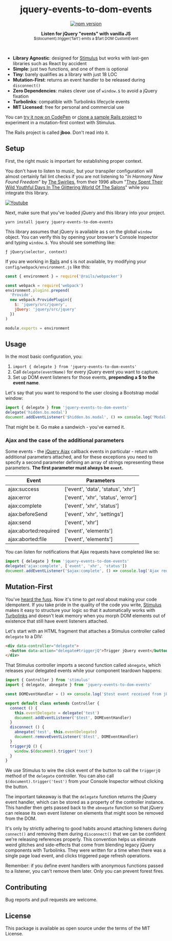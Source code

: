 <h1 align="center">jquery-events-to-dom-events</h1>
<p align="center">
  <a href="https://www.npmjs.com/package/jquery-events-to-dom-events" rel="nofollow">
    <img src="https://badge.fury.io/js/jquery-events-to-dom-events.svg" alt="npm version">
  </a>
</p>

<p align="center">
  <b>Listen for jQuery "events" with vanilla JS</b></br>
  <sub>$(document).trigger('fart') emits a $fart DOM CustomEvent</sub>
</p>

<br />

- **Library Agnostic**: designed for [Stimulus](https://stimulusjs.org) but works with last-gen libraries such as React by accident
- **Simple**: just two functions, and one of them is optional
- **Tiny**: barely qualifies as a library with just 18 LOC
- **Mutation-First**: returns an event handler to be released during `disconnect()`
- **Zero Dependencies**: makes clever use of `window.$` to avoid a jQuery fixation
- **Turbolinks**: compatible with Turbolinks lifecycle events
- **MIT Licensed**: free for personal and commercial use

You can [try it now on CodePen](https://codepen.io/leastbad/pen/VwvQxxJ?editors=1011) or [clone a sample Rails project](https://github.com/leastbad/jboo) to experiment in a mutation-first context with Stimulus.

The Rails project is called **jboo**. Don't read into it.

## Setup

First, the right music is important for establishing proper context.

You don't have to listen to music, but your transpiler configuration will almost certainly fail lint checks if you are not listening to "*In Harmony New Found Freedom*" by [The Swirlies](https://en.wikipedia.org/wiki/Swirlies), from their 1996 album "[They Spent Their Wild Youthful Days In The Glittering World Of The Salons](https://www.youtube.com/watch?v=S1rTKIsDS8o)" while you integrate this library.

<a href="http://www.youtube.com/watch?v=idCfuK4t2vo" target="_blank" title="In Harmony New Found Freedom">
  <img src="https://camo.githubusercontent.com/23924aa22efe184b1d3caf14ede9610b28a04c95/68747470733a2f2f626f6e65726f6c6c696e67726576696577732e66696c65732e776f726470726573732e636f6d2f323031322f30342f737769726c6965732d6f6c6470686f746f2e6a7067" alt="Youtube" style="max-width:100%;">
</a>

Next, make sure that you've loaded jQuery and this library into your project.

`yarn install jquery jquery-events-to-dom-events`

This library assumes that jQuery is available as `$` on the global `window` object. You can verify this by opening your browser's Console Inspector and typing `window.$`. You should see something like:

`ƒ jQuery(selector, context)`

If you are working in [Rails](https://rubyonrails.org) and `$` is not available, try modifying your `config/webpack/environment.js` like this:

```js
const { environment } = require('@rails/webpacker')

const webpack = require('webpack')
environment.plugins.prepend(
  'Provide',
  new webpack.ProvidePlugin({
    $: 'jquery/src/jquery',
    jQuery: 'jquery/src/jquery'
  })
)

module.exports = environment
```

## Usage

In the most basic configuration, you:

1. `import { delegate } from 'jquery-events-to-dom-events'`
2. Call `delegate(eventName)` for every jQuery event you want to capture.
3. Set up DOM event listeners for those events, **prepending a $ to the event name**.

Let's say that you want to respond to the user closing a Bootstrap modal window:

```js
import { delegate } from 'jquery-events-to-dom-events'
delegate('hidden.bs.modal')
document.addEventListener('$hidden.bs.modal', () => console.log('Modal closed!'))
```

That might be it. Go make a sandwich - you've earned it.

### Ajax and the case of the additional parameters

Some events - the [jQuery Ajax](https://api.jquery.com/jquery.ajax/) callback events in particular - return with additional parameters attached, and for these exceptions you need to specify a second parameter defining an array of strings representing these parameters. **The first parameter must always be `event`.**

Event | Parameters
----- | ----------
ajax:success | ['event', 'data', 'status', 'xhr']
ajax:error | ['event', 'xhr', 'status', 'error']
ajax:complete | ['event', 'xhr', 'status']
ajax:beforeSend | ['event', 'xhr', 'settings']
ajax:send | ['event', 'xhr']
ajax:aborted:required | ['event', 'elements']
ajax:aborted:file | ['event', 'elements']

You can listen for notifications that Ajax requests have completed like so:

```js
import { delegate } from 'jquery-events-to-dom-events'
delegate('ajax:complete', ['event', 'xhr', 'status'])
document.addEventListener('$ajax:complete', () => console.log('Ajax request happened!'))
```

## Mutation-First

You've [heard the fuss](https://leastbad.com/mutation-first-development). Now it's time to *get real* about making your code idempotent. If you take pride in the quality of the code you write, [Stimulus](https://stimulusjs.org) makes it easy to structure your logic so that it automatically works with [Turbolinks](https://www.youtube.com/watch?v=SWEts0rlezA&t=214s) and doesn't leak memory when you morph DOM elements out of existence that still have event listeners attached.

Let's start with an HTML fragment that attaches a Stimulus controller called `delegate` to a DIV:

```html
<div data-controller="delegate">
  <button data-action="delegate#triggerjQ">Trigger jQuery event</button>
</div>
```

That Stimulus controller imports a second function called `abnegate`, which releases your delegated events while your component teardown happens:

```js delegate_controller.js
import { Controller } from 'stimulus'
import { delegate, abnegate } from 'jquery-events-to-dom-events'

const DOMEventHandler = () => console.log('$test event received from jQuery')

export default class extends Controller {
  connect () {
    this.eventDelegate = delegate('test')
    document.addEventListener('$test', DOMEventHandler)
  }
  disconnect () {
    abnegate('test', this.eventDelegate)
    document.removeEventListener('$test', DOMEventHandler)
  }
  triggerjQ () {
    window.$(document).trigger('test')
  }
}
```

We use Stimulus to wire the click event of the button to call the `triggerjQ` method of the `delegate` controller. You can also call `$(document).trigger('test')` from your Console Inspector without clicking the button.

The important takeaway is that the `delegate` function returns the jQuery event handler, which can be stored as a property of the controller instance. This handler then gets passed back to the `abnegate` function so that jQuery can release its own event listener on elements that might soon be removed from the DOM.

It's only by strictly adhering to good habits around attaching listeners during `connect()` and removing them during `disconnect()` that we can be confident we're releasing references properly. This convention helps us eliminate weird glitches and side-effects that come from blending legacy jQuery components with Turbolinks. They were written for a time when there was a single page load event, and clicks triggered page refresh operations.

Remember: if you define event handlers with anonymous functions passed to a listener, you can't remove them later. Only you can prevent forest fires.

## Contributing

Bug reports and pull requests are welcome.

## License

This package is available as open source under the terms of the MIT License.